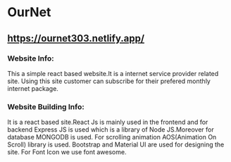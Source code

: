 # OurNet

## https://ournet303.netlify.app/

### Website Info:

This a simple react based website.It is a internet service provider related site. Using this site customer can subscribe for their prefered monthly internet package.

### Website Building Info:

It is a react based site.React Js is mainly used in the frontend and for backend Express JS is used which is a library of Node JS.Moreover for database MONGODB is used. For scrolling animation AOS(Animation On Scroll) library is used.
Bootstrap and Material UI are used for designing the site. For Font Icon we use font awesome.

